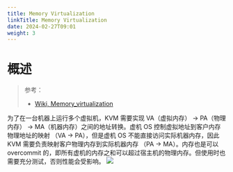 ```yaml
---
title: Memory Virtualization
linkTitle: Memory Virtualization
date: 2024-02-27T09:01
weight: 3
---
```


# 概述

> 参考：
>
> - [Wiki, Memory_virtualization](https://en.wikipedia.org/wiki/Memory_virtualization)

为了在一台机器上运行多个虚拟机，KVM 需要实现 VA（虚拟内存） -> PA（物理内存） -> MA（机器内存）之间的地址转换。虚机 OS 控制虚拟地址到客户内存物理地址的映射 （VA -> PA），但是虚机 OS 不能直接访问实际机器内存，因此 KVM 需要负责映射客户物理内存到实际机器内存 （PA -> MA）。内存也是可以 overcommit 的，即所有虚机的内存之和可以超过宿主机的物理内存。但使用时也需要充分测试，否则性能会受影响。
![](https://notes-learning.oss-cn-beijing.aliyuncs.com/tqgo41/1616124379716-c4fa6e3c-3050-4d41-935c-8cd582fe465e.png)
